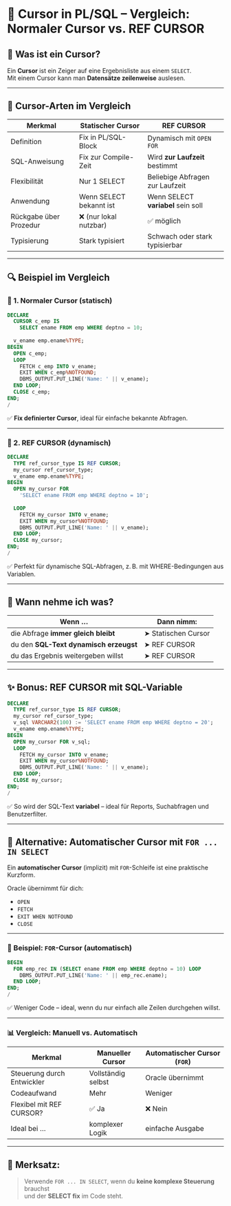 # 🔁 Cursor in PL/SQL – Vergleich: Normaler Cursor vs. REF CURSOR

## 🧠 Was ist ein Cursor?

Ein **Cursor** ist ein Zeiger auf eine Ergebnisliste aus einem `SELECT`.  
Mit einem Cursor kann man **Datensätze zeilenweise** auslesen.

---

## 📘 Cursor-Arten im Vergleich

| Merkmal               | **Statischer Cursor**                   | **REF CURSOR**                        |
|-----------------------|-----------------------------------------|---------------------------------------|
| Definition            | Fix in PL/SQL-Block                     | Dynamisch mit `OPEN FOR`              |
| SQL-Anweisung         | Fix zur Compile-Zeit                    | Wird **zur Laufzeit** bestimmt        |
| Flexibilität          | Nur 1 SELECT                            | Beliebige Abfragen zur Laufzeit       |
| Anwendung             | Wenn SELECT bekannt ist                | Wenn SELECT **variabel** sein soll    |
| Rückgabe über Prozedur| ❌ (nur lokal nutzbar)                   | ✅ möglich                             |
| Typisierung           | Stark typisiert                        | Schwach oder stark typisierbar        |

---

## 🔍 Beispiel im Vergleich

### 🔹 1. Normaler Cursor (statisch)

```sql
DECLARE
  CURSOR c_emp IS
    SELECT ename FROM emp WHERE deptno = 10;
    
  v_ename emp.ename%TYPE;
BEGIN
  OPEN c_emp;
  LOOP
    FETCH c_emp INTO v_ename;
    EXIT WHEN c_emp%NOTFOUND;
    DBMS_OUTPUT.PUT_LINE('Name: ' || v_ename);
  END LOOP;
  CLOSE c_emp;
END;
/
```

✅ **Fix definierter Cursor**, ideal für einfache bekannte Abfragen.

---

### 🔹 2. REF CURSOR (dynamisch)

```sql
DECLARE
  TYPE ref_cursor_type IS REF CURSOR;
  my_cursor ref_cursor_type;
  v_ename emp.ename%TYPE;
BEGIN
  OPEN my_cursor FOR
    'SELECT ename FROM emp WHERE deptno = 10';
    
  LOOP
    FETCH my_cursor INTO v_ename;
    EXIT WHEN my_cursor%NOTFOUND;
    DBMS_OUTPUT.PUT_LINE('Name: ' || v_ename);
  END LOOP;
  CLOSE my_cursor;
END;
/
```

✅ Perfekt für dynamische SQL-Abfragen, z. B. mit WHERE-Bedingungen aus Variablen.

---

## 🧩 Wann nehme ich was?

| Wenn …                                 | Dann nimm:          |
|----------------------------------------|---------------------|
| die Abfrage **immer gleich bleibt**    | ➤ Statischen Cursor |
| du den **SQL-Text dynamisch erzeugst** | ➤ REF CURSOR        |
| du das Ergebnis weitergeben willst     | ➤ REF CURSOR        |

---

## ✨ Bonus: REF CURSOR mit SQL-Variable

```sql
DECLARE
  TYPE ref_cursor_type IS REF CURSOR;
  my_cursor ref_cursor_type;
  v_sql VARCHAR2(100) := 'SELECT ename FROM emp WHERE deptno = 20';
  v_ename emp.ename%TYPE;
BEGIN
  OPEN my_cursor FOR v_sql;
  LOOP
    FETCH my_cursor INTO v_ename;
    EXIT WHEN my_cursor%NOTFOUND;
    DBMS_OUTPUT.PUT_LINE('Name: ' || v_ename);
  END LOOP;
  CLOSE my_cursor;
END;
/
```

✅ So wird der SQL-Text **variabel** – ideal für Reports, Suchabfragen und Benutzerfilter.



---

## 🔄 Alternative: Automatischer Cursor mit `FOR ... IN SELECT`

Ein **automatischer Cursor** (implizit) mit `FOR`-Schleife ist eine praktische Kurzform.

Oracle übernimmt für dich:
- `OPEN`  
- `FETCH`  
- `EXIT WHEN NOTFOUND`  
- `CLOSE`

---

### 🧪 Beispiel: `FOR`-Cursor (automatisch)

```sql
BEGIN
  FOR emp_rec IN (SELECT ename FROM emp WHERE deptno = 10) LOOP
    DBMS_OUTPUT.PUT_LINE('Name: ' || emp_rec.ename);
  END LOOP;
END;
/
```

✅ Weniger Code – ideal, wenn du nur einfach alle Zeilen durchgehen willst.

---

### 📊 Vergleich: Manuell vs. Automatisch

| Merkmal                    | Manueller Cursor       | Automatischer Cursor (`FOR`) |
|----------------------------|------------------------|-------------------------------|
| Steuerung durch Entwickler| Vollständig selbst     | Oracle übernimmt              |
| Codeaufwand               | Mehr                   | Weniger                       |
| Flexibel mit REF CURSOR?  | ✅ Ja                  | ❌ Nein                        |
| Ideal bei …               | komplexer Logik        | einfache Ausgabe              |

---

## 🧠 Merksatz:

> Verwende `FOR ... IN SELECT`, wenn du **keine komplexe Steuerung** brauchst  
> und der **SELECT fix** im Code steht.

